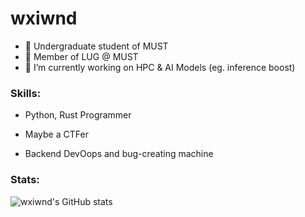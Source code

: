# wxiwnd

- 💬 Undergraduate student of MUST
- 💬 Member of LUG @ MUST
- 🔭 I’m currently working on HPC & AI Models (eg. inference boost)

### Skills: 
- Python, Rust Programmer

- Maybe a CTFer

- Backend DevOops and bug-creating machine

### Stats:
![wxiwnd's GitHub stats](https://github-readme-stats.vercel.app/api?username=wxiwnd&count_private=true&show_icons=true&theme=dark&hide_border=true)
